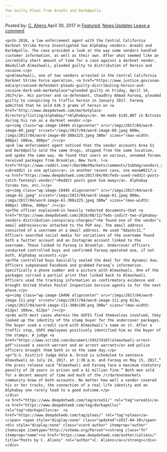 ```yaml
---
Two Guilty Pleas from Area51 and DarkApollo
---
```

<article class="post-listing post-19490 post type-post status-publish format-standard has-post-thumbnail hentry  tag-area51 tag-darkapollo tag-guilty tag-pleas">
    <div class="post-inner">
        <span>Posted by: <a href="https://www.deepdotweb.com/author/caliens/" title="">C. Aliens </a></span>
    <span>April 30, 2017</span>
    <span>in <a href="https://www.deepdotweb.com/category/deepdot-news/" rel="category tag">Featured</a>, <a href="https://www.deepdotweb.com/category/news-updates/" rel="category tag">News Updates</a></span>
    <span><a href="https://www.deepdotweb.com/2017/04/30/two-guilty-pleas-area51-darkapollo/#respond">Leave a comment</a></span>
    </p>
    <div class="clear"></div>
    
    <p>In 2016, a law enforcement agent with the Central California Darknet Strike Force Investigated two Alphabay vendors: Area51 and DarkApollo. The case provided a look at the way some vendors handled customer information, as well as their own. After what seemed like an incredibly short amount of time for a case against a darknet vendor, Abudullah Almashwali, pleaded guilty to distribution of heroin and cocaine.</p>
    <p>Almashwali, one of two vendors arrested in the Central California Darknet Strike Force operation, <a href="https://www.justice.gov/usao-edca/pr/second-defendant-pleads-guilty-distributing-heroin-and-cocaine-dark-web-marketplace">pleaded guilty on Friday, April 14, 2017</a>. His partner and co-defendant, Chaudhry Ahmad Farooq, pleaded guilty to conspiring to traffic heroin in January 2017. Farooq admitted that he sold 636.5 grams of heroin on <a href="http://www.deepdotweb.com/marketplace-directory/listing/alphabay/">Alphabay</a>. He made $145,807 in Bitcoin during his run as a darknet vendor.</p>
    <p><img class="wp-image-19494 aligncenter" src="/imgs/2017/04/word-image-60.jpeg" srcset="/imgs/2017/04/word-image-60.jpeg 800w, /imgs/2017/04/word-image-60-300x225.jpeg 300w" sizes="(max-width: 800px) 100vw, 800px" /></p>
    <p>A law enforcement agent noticed that the vendor accounts Area 51 and DarkApollo sold the same drugs, shipped from the same location, and spoke the same way. He found that users on various, unnamed forums received packages from Brooklyn, New York. (<a href="https://www.reddit.com/r/DarkNetMarkets/comments/3sbhmg/vendors_area51_and_darkapollo_have_almost/">The subreddit is one option</a>; in another recent case, one man&#8217;s <a href="https://www.deepdotweb.com/2017/04/09/feds-used-reddit-posts-catch-fentanyl-vendor/">Reddit posts gave him away</a>. Alphabay forums too, etc.)</p>
    <p><img class="wp-image-19495 aligncenter" src="/imgs/2017/04/word-image-61.jpeg" srcset="/imgs/2017/04/word-image-61.jpeg 800w, /imgs/2017/04/word-image-61-300x225.jpeg 300w" sizes="(max-width: 800px) 100vw, 800px" /></p>
    <p>The officer explained—in heavily redacted documents—that <a href="https://www.deepdotweb.com/2016/08/12/feds-indict-two-alphabay-vendors-distribution-conspiracy-charges/">he found one of the vendor’s email addresses</a> attached to the PGP key. The email address consisted of a username at a Gmail address. He used “Adashc31.” Officers searched social media for variations of the username found both a Twitter account and an Instagram account linked to the username. Those linked to Farooq in Brooklyn. Undercover officers conducted controlled buys and confirmed Farooq operated one, if not both, Alphabay accounts.</p>
    <p>The controlled buys basically sealed the deal for the dynamic duo. Officers subpoenaed Facebook and grabbed Farooq’s information. Specifically a phone number and a picture with Almashwali. One of the packages carried a partial print that linked back to Almashwali. Officers used the tracking information as confirmatory evidence and brought United States Postal Inspection Service agents in for the next phase.</p>
    <p><img class="wp-image-19496 aligncenter" src="/imgs/2017/04/word-image-111.png" srcset="/imgs/2017/04/word-image-111.png 613w, /imgs/2017/04/word-image-111-300x198.png 300w" sizes="(max-width: 613px) 100vw, 613px" /></p>
    <p>As with most cases wherein the USPIS find themselves involved, they looked up the identity of the stamp buyer for the undercover packages. The buyer used a credit card with Almashwali’s name on it. After a traffic stop, USPS employees positively identified him as the buyer of the stamps. A judge <a href="https://www.scribd.com/document/345274107/almashwali-arrest-pdf">issued a search warrant and an arrest warrant</a> and police officers brought them both in on the same day.</p>
    <p>“U.S. District Judge Dale A. Drozd is scheduled to sentence Almashwali on July 24, 2017, at 1:30 p.m. and Farooq on May 15, 2017,” the press release said “Almashwali and Farooq face a maximum statutory penalty of 20 years in prison and a $1 million fine.” Both men sold for a decent amount of time and much of the /r/darknetmarkets community knew of both accounts. No matter how well a vendor covered his or her tracks, the connection of a real life identity and an Alphabay one rarely lead to a good outcome.</p>
    </div>
    <a href="https://www.deepdotweb.com/tag/area51/" rel="tag">area51</a> <a href="https://www.deepdotweb.com/tag/darkapollo/" rel="tag">darkapollo</a>  <a href="https://www.deepdotweb.com/tag/pleas/" rel="tag">pleas</a></span> <span style="display:none" class="updated">2017-04-30</span>
    <div style="display:none" class="vcard author" itemprop="author" itemscope itemtype="http://schema.org/Person"><strong class="fn" itemprop="name"><a href="https://www.deepdotweb.com/author/caliens/" title="Posts by C. Aliens" rel="author">C. Aliens</a></strong></div>
    </div>
</article>


